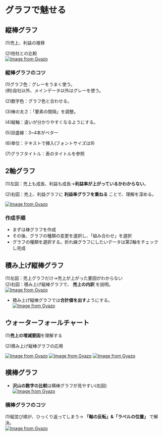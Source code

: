 # グラフで魅せる  
## 縦棒グラフ  
(1)売上、利益の推移  

(2)他社との比較  
[![Image from Gyazo](https://i.gyazo.com/1fbcb0275d4900a464d6547d2616e638.png)](https://gyazo.com/1fbcb0275d4900a464d6547d2616e638)
### 縦棒グラフのコツ  
(1)グラフ色：グレーをうまく使う。<br>(例)自社以外、メインデータ以外はグレーを使う。  

(2)数字色：グラフ色と合わせる。  

(3)棒の太さ：「要素の間隔」を調整。  

(4)縦軸：違いが分かりやすくなるようにする。  

(5)目盛線：3~4本がベター

(6)単位：テキストで挿入(フォントサイズは9)

(7)グラフタイトル：表のタイトルを参照   

## 2軸グラフ  
(1)左図：売上も成長、利益も成長→**利益率が上がっているかわからない**。  

(2)右図：売上、利益グラフに **利益率グラフを重ねる** ことで、理解を深める。  

[![Image from Gyazo](https://i.gyazo.com/35057581d285088549e173dbae4c0bb6.png)](https://gyazo.com/35057581d285088549e173dbae4c0bb6)
### 作成手順  
* まずは棒グラフを作成  
* その後、グラフの種類の変更を選択し、「組み合わせ」を選択  
* グラフの種類を選択する。折れ線グラフにしたいデータは第2軸をチェックし完成
## 積み上げ縦棒グラフ  
(1)左図：売上グラフだけ→売上が上がった要因がわからない  
(2)右図：積み上げ縦棒グラフで、 **売上の内訳** を説明。  
[![Image from Gyazo](https://i.gyazo.com/255aba57cb9f632cbae5a862f8c0d65c.png)](https://gyazo.com/255aba57cb9f632cbae5a862f8c0d65c)
* 積み上げ縦棒グラフでは**合計値を出す**ようにする。  
[![Image from Gyazo](https://i.gyazo.com/6427ba0da378d3845b9d0a5e04c781ea.png)](https://gyazo.com/6427ba0da378d3845b9d0a5e04c781ea)
## ウォーターフォールチャート  
(1)**売上の増減要因**を理解する  

(2)積み上げ縦棒グラフの応用  

[![Image from Gyazo](https://i.gyazo.com/b04b2968a374811719f08e3dcff63acd.png)](https://gyazo.com/b04b2968a374811719f08e3dcff63acd)
[![Image from Gyazo](https://i.gyazo.com/76fa2172eeafcc607cead32f0b5da1f6.png)](https://gyazo.com/76fa2172eeafcc607cead32f0b5da1f6)
[![Image from Gyazo](https://i.gyazo.com/10a701bc28fcb668cea77fc6a0df6c09.png)](https://gyazo.com/10a701bc28fcb668cea77fc6a0df6c09)

## 横棒グラフ  
* **沢山の数字の比較**は横棒グラフが見やすい(右図)  
[![Image from Gyazo](https://i.gyazo.com/830285ff8371e4e7eb6d0beae9655eb1.png)](https://gyazo.com/830285ff8371e4e7eb6d0beae9655eb1)
### 横棒グラフのコツ  
(1)縦並び順が、ひっくり返ってしまう→ **「軸の反転」&「ラベルの位置」** で解決。  
[![Image from Gyazo](https://i.gyazo.com/29742cbd96f971d211b573c10a788d9c.png)](https://gyazo.com/29742cbd96f971d211b573c10a788d9c)

